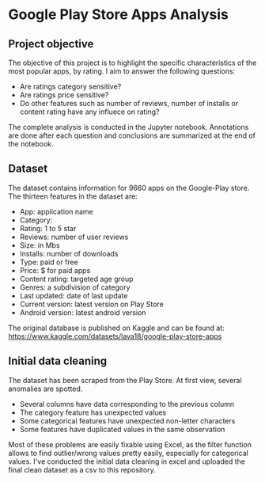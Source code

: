 # Google Play Store Apps Analysis

## Project objective
The objective of this project is to highlight the specific characteristics of the most popular apps, by rating. I aim to answer the following questions: 
- Are ratings category sensitive?
- Are ratings price sensitive?
- Do other features such as number of reviews, number of installs or content rating have any influece on rating? 

The complete analysis is conducted in the Jupyter notebook. Annotations are done after each question and conclusions are summarized at the end of the notebook.  

## Dataset
The dataset contains information for 9660 apps on the Google-Play store. 
The thirteen features in the dataset are: 
- App: application name
- Category:  
- Rating: 1 to 5 star  
- Reviews: number of user reviews
- Size: in Mbs
- Installs: number of downloads
- Type: paid or free
- Price: $ for paid apps
- Content rating: targeted age group
- Genres: a subdivision of category
- Last updated: date of last update
- Current version: latest version on Play Store
- Android version: latest android version

The original database is published on Kaggle and can be found at: 
https://www.kaggle.com/datasets/lava18/google-play-store-apps

## Initial data cleaning
The dataset has been scraped from the Play Store. At first view, several anomalies are spotted. 
- Several columns have data corresponding to the previous column
- The category feature has unexpected values
- Some categorical features have unexpected non-letter characters
- Some features have duplicated values in the same observation

Most of these problems are easily fixable using Excel, as the filter function allows to find outlier/wrong values pretty easily, especially for categorical values. I've conducted the initial data cleaning in excel and uploaded the final clean dataset as a csv to this repository. 
